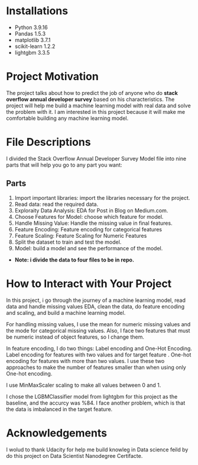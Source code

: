 
# Installations
* Python 3.9.16 
* Pandas 1.5.3
* matplotlib 3.7.1
* scikit-learn 1.2.2
* lightgbm 3.3.5
# Project Motivation
The project talks about how to predict the job of anyone who do **stack overflow annual developer survey** based on his characteristics. The project will help me build a machine learning model with real data and solve the problem with it. I am interested in this project because it will make me comfortable building any machine learning model.

# File Descriptions
I divided the Stack Overflow Annual Developer Survey Model file into nine parts that will help you go to any part you want:
## Parts 
1. Import important libraries: import the libraries necessary for the project.
2. Read data: read the required data.
3. Exploraity Data Analysis: EDA for Post in Blog on Medium.com.
4. Choose Features for Model: choose which feature for model.
5. Handle Missing Value: Handle the missing value in final features.
6. Feature Encoding: Feature encoding for categorical features
7. Feature Scaling: Feature Scaling for Numeric Features
8. Split the dataset to train and test the model.
9. Model: build a model and see the performance of the model.
* **Note: i divide the data to four files to be in repo.**
# How to Interact with Your Project
In this project, i go through the journey of a machine learning model, read data and handle missing values EDA, clean the data, do feature encoding and scaling, and build a machine learning model.

For handling missing values, I use the mean for numeric missing values and the mode for categorical missing values. Also, I face two features that must be numeric instead of object features, so I change them.

In feature encoding, I do two things: Label encoding and One-Hot Encoding. Label encoding for features with two values and for target feature .
One-hot encoding for features with more than two values. I use these two approaches to make the number of features smaller than when using only One-hot encoding.

I use MinMaxScaler scaling to make all values between 0 and 1.

I chose the LGBMClassifier model from lightgbm for this project as the baseline, and the accurcy was %84. I face another problem, which is that the data is imbalanced in the target feature.
# Acknowledgements
I wolud to thank Udacity for help me build knowleg in Data science feild by do this project on Data Scientist Nanodegree Certifacte.  


